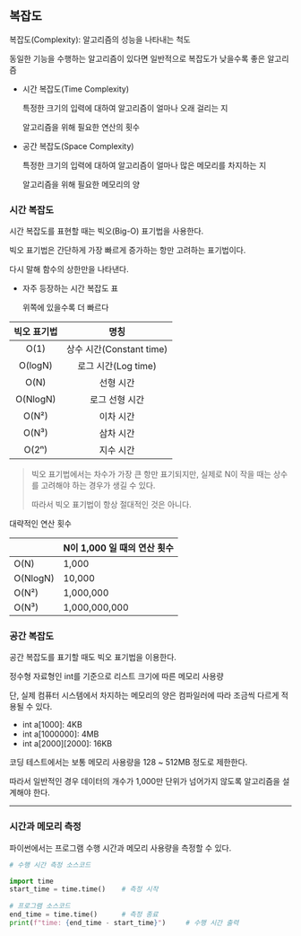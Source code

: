 ## 복잡도

복잡도(Complexity): 알고리즘의 성능을 나타내는 척도

동일한 기능을 수행하는 알고리즘이 있다면 일반적으로 복잡도가 낮을수록 좋은 알고리즘

- 시간 복잡도(Time Complexity)

  특정한 크기의 입력에 대하여 알고리즘이 얼마나 오래 걸리는 지

  알고리즘을 위해 필요한 연산의 횟수

- 공간 복잡도(Space Complexity)

  특정한 크기의 입력에 대하여 알고리즘이 얼마나 많은 메모리를 차지하는 지

  알고리즘을 위해 필요한 메모리의 양

### 시간 복잡도

시간 복잡도를 표현할 때는 빅오(Big-O) 표기법을 사용한다.

빅오 표기법은 간단하게 가장 빠르게 증가하는 항만 고려하는 표기법이다.

다시 말해 함수의 상한만을 나타낸다.

- 자주 등장하는 시간 복잡도 표

  위쪽에 있을수록 더 빠르다

|빅오 표기법|명칭|
|:---:|:---:|
|O(1)|상수 시간(Constant time)|
|O(logN)|로그 시간(Log time)|
|O(N)|선형 시간|
|O(NlogN)|로그 선형 시간|
|O(N²)|이차 시간|
|O(N³)|삼차 시간|
|O(2ⁿ)|지수 시간|

> 빅오 표기법에서는 차수가 가장 큰 항만 표기되지만, 실제로 N이 작을 때는 상수를 고려해야 하는 경우가 생길 수 있다.
> 
> 따라서 빅오 표기법이 항상 절대적인 것은 아니다.

대략적인 연산 횟수

| |N이 1,000 일 때의 연산 횟수|
|---|---|
|O(N)|1,000|
|O(NlogN)|10,000|
|O(N²)|1,000,000|
|O(N³)|1,000,000,000|

### 공간 복잡도

공간 복잡도를 표기할 때도 빅오 표기법을 이용한다.

정수형 자료형인 int를 기준으로 리스트 크기에 따른 메모리 사용량

단, 실제 컴퓨터 시스템에서 차지하는 메모리의 양은 컴파일러에 따라 조금씩 다르게 적용될 수 있다.

- int a[1000]: 4KB
- int a[1000000]: 4MB
- int a[2000][2000]: 16KB

코딩 테스트에서는 보통 메모리 사용량을 128 ~ 512MB 정도로 제한한다.

따라서 일반적인 경우 데이터의 개수가 1,000만 단위가 넘어가지 않도록 알고리즘을 설계해야 한다.

---

### 시간과 메모리 측정

파이썬에서는 프로그램 수행 시간과 메모리 사용량을 측정할 수 있다.

```python
# 수행 시간 측정 소스코드

import time
start_time = time.time()    # 측정 시작
 
# 프로그램 소스코드
end_time = time.time()      # 측정 종료
print(f"time: {end_time - start_time}")     # 수행 시간 출력
```


